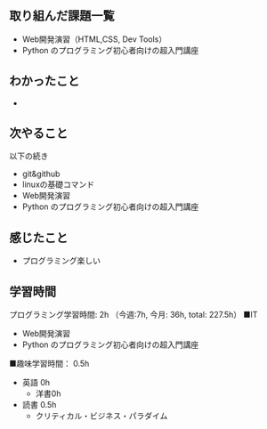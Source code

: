 ## 取り組んだ課題一覧
- Web開発演習（HTML,CSS, Dev Tools）
- Python のプログラミング初心者向けの超入門講座

## わかったこと
- 

## 次やること
以下の続き
- git&github
- linuxの基礎コマンド
- Web開発演習
- Python のプログラミング初心者向けの超入門講座

## 感じたこと
- プログラミング楽しい

## 学習時間
プログラミング学習時間: 2h （今週:7h, 今月: 36h, total: 227.5h）
■IT
- Web開発演習
- Python のプログラミング初心者向けの超入門講座

■趣味学習時間： 0.5h
- 英語 0h
  - 洋書0h
- 読書 0.5h
  - クリティカル・ビジネス・パラダイム

